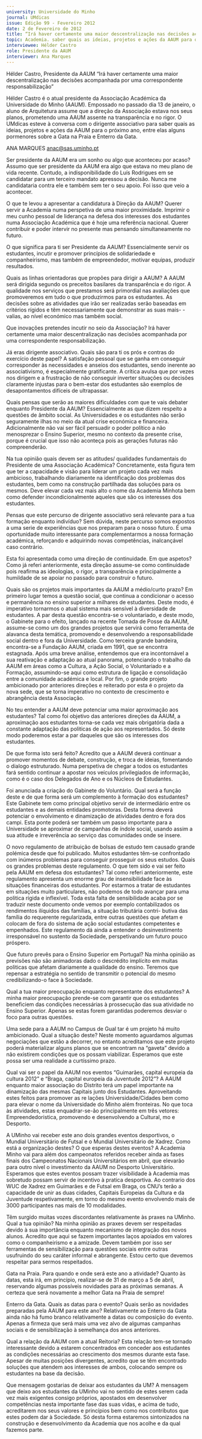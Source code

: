 ```yaml
---
university: Universidade do Minho
journal: UMdicas
issue: Edição 99 - Fevereiro 2012
date: 2 de Fevereiro de 2012
title: “Irá haver certamente uma maior descentralização nas decisões acompanhada por uma correspondente responsabilização”
topic: Academia. saber quais as ideias, projetos e ações da AAUM para o próximo ano
interviewee: Hélder Castro
role: Presidente da AAUM
interviewer: Ana Marques
---
```




Hélder Castro, Presidente da AAUM
“Irá haver certamente uma maior descentralização nas decisões acompanhada por uma correspondente responsabilização”


Hélder Castro é o atual presidente da Associação
Académica da Universidade do Minho (AAUM). Empossado no passado dia 13 de janeiro, o aluno de Arquitetura assume que a direção da Associação
estava nos seus planos, prometendo uma AAUM
assente na transparência e no rigor. O UMdicas
esteve à conversa com o dirigente associativo para
saber quais as ideias, projetos e ações da AAUM
para o próximo ano, entre elas alguns pormenores
sobre a Gata na Praia e Enterro da Gata.


ANA MARQUES
anac@sas.uminho.pt


Ser presidente da AAUM era um sonho ou 
algo que aconteceu por acaso?
Assumo que ser presidente da AAUM era algo que 
estava no meu plano de vida recente. Contudo, a 
indisponibilidade do Luís Rodrigues em se candidatar para um terceiro mandato apressou a decisão. 
Nunca me candidataria contra ele e também sem 
ter o seu apoio. Foi isso que veio a acontecer. 


O que te levou a apresentar a candidatura à 
Direção da AAUM?
Querer servir a Academia numa perspetiva de uma 
maior proximidade. Imprimir o meu cunho pessoal 
de liderança na defesa dos interesses dos estudantes numa Associação Académica que é hoje uma referência nacional. Querer contribuir e poder intervir no presente mas pensando simultaneamente 
no futuro.


O que significa para ti ser Presidente da 
AAUM?
Essencialmente servir os estudantes, incutir e promover princípios de solidariedade e companheirismo, mas também de empreendedor, motivar equipas, produzir resultados.


Quais as linhas orientadoras que propões para 
dirigir a AAUM?
A AAUM será dirigida segundo os preceitos basilares da 
transparência e do rigor. A 
qualidade nos serviços que 
prestamos será primordial 
nas avaliações que promoveremos em tudo o que 
produzirmos para os estudantes. As decisões sobre 
as atividades que irão ser realizadas serão baseadas em critérios rígidos e têm 
necessariamente que demonstrar as suas mais-
-valias, ao nível económico mas também social.


Que inovações pretendes incutir no seio da 
Associação?
Irá haver certamente uma maior descentralização 
nas decisões acompanhada por uma correspondente responsabilização.


Já eras dirigente associativo. Quais são 
para ti os prós e contras do exercício deste 
papel?
A satisfação pessoal que se ganha em conseguir 
corresponder às necessidades e anseios dos estudantes, sendo inerente ao associativismo, é especialmente gratificante. A crítica avulsa que por 
vezes nos dirigem e a frustração de não conseguir 
inverter situações ou decisões claramente injustas 
para o bem-estar dos estudantes são exemplos de 
desapontamentos difíceis de ultrapassar. 


Quais pensas que serão as maiores dificuldades com que te vais debater enquanto 
Presidente da AAUM?
Essencialmente as que dizem respeito a questões 
de âmbito social. As Universidades e os estudantes 
não serão seguramente ilhas no meio da atual crise 
económica e financeira. Adicionalmente não vai ser 
fácil persuadir o poder político a não menosprezar 
o Ensino Superior, mesmo no contexto da presente 
crise, porque é crucial que isso não aconteça pois 
as gerações futuras não compreenderão. 


Na tua opinião quais devem ser as atitudes/
qualidades fundamentais do Presidente de 
uma Associação Académica?
Concretamente, esta figura tem que ter a capacidade e visão para liderar um projeto cada vez mais ambicioso, trabalhando diariamente na identificação dos problemas dos estudantes, bem como 
na construção partilhada das soluções para os 
mesmos. Deve elevar cada vez mais alto o nome 
da Academia Minhota bem como defender incondicionalmente aqueles que são os interesses dos estudantes.


Pensas que este percurso de dirigente associativo será relevante para a tua formação enquanto indivíduo? 
Sem dúvida, neste percurso somos expostos a uma 
serie de experiências que nos preparam para o nosso futuro. É uma oportunidade muito interessante 
para complementarmos a nossa formação académica, reforçando e adquirindo novas competências, inalcançável caso contrário.


Esta foi apresentada como uma direção de 
continuidade. Em que  aspetos?
Como já referi anteriormente, esta direção assume-se  como continuidade pois  reafirma as ideologias, o 
rigor, a transparência e principalmente a humildade de 
se apoiar no passado para 
construir o futuro.


Quais são os projetos mais importantes da 
AAUM a médio/curto prazo?
Em primeiro lugar temos a questão social, que 
continua a condicionar o acesso e permanência no 
ensino superior a milhares de estudantes. Deste 
modo, é imperativo tornarmos o atual sistema mais 
sensível à diversidade de estudantes. A par desta 
questão encontra-se o voluntariado, e deste modo, 
o Gabinete para o efeito, lançado na recente Tomada de Posse da AAUM, assume-se como um dos 
grandes projetos que servirá como ferramenta de 
alavanca desta temática, promovendo e desenvolvendo a responsabilidade social dentro e fora da 
Universidade. Como terceira grande bandeira, encontra-se a Fundação AAUM, criada em 1991, que se encontra estagnada. Após uma breve análise, entendemos que era incontornável a sua reativação
e adaptação ao atual panorama, potenciando o trabalho da AAUM em áreas como a Cultura, a Ação Social, o Voluntariado e a Formação, assumindo-se aqui como estrutura de ligação e consolidação
entre a comunidade académica e local. Por fim, o
grande projeto ambicionado por anteriores direções
e reiterado por esta é o projeto da nova sede, que
se torna imperativo no contexto de crescimento e
abrangência desta Associação.


No teu entender a AAUM deve potenciar
uma maior aproximação aos estudantes?
Tal como foi objetivo das anteriores direções da
AAUM, a aproximação aos estudantes torna-se
cada vez mais obrigatória dada a constante adaptação das politicas de ação aos representados. Só
deste modo poderemos estar a par daqueles que
são os interesses dos estudantes.


De que forma isto será feito?
Acredito que a AAUM deverá continuar a promover momentos de debate, construção, e troca de ideias, fomentando o dialogo estruturado. Numa
perspetiva de chegar a todos os estudantes fará
sentido continuar a apostar nos veículos privilegiados de informação, como é o caso dos Delegados de Ano e os Núcleos de Estudantes.


Foi anunciada a criação do Gabinete do Voluntário. Qual será a função deste e de que
forma será um complemento à formação
dos estudantes?
Este Gabinete tem como principal objetivo servir de
intermediário entre os estudantes e as demais entidades promotoras. Desta forma deverá potenciar o
envolvimento e dinamização de atividades dentro e
fora dos campi. Esta ponte poderá ser também um
passo importante para a Universidade se aproximar de campanhas de índole social, usando assim a sua atitude e irreverência ao serviço das comunidades onde se insere.


O novo regulamento de atribuição de bolsas
de estudo tem causado grande polémica
desde que foi publicado. Muitos estudantes têm-se confrontado com inúmeros problemas para conseguir prosseguir os seus
estudos. Quais os grandes problemas deste
regulamento. O que tem sido e vai ser feito
pela AAUM em defesa dos estudantes?
Tal como referi anteriormente, este regulamento
apresenta um enorme grau de insensibilidade face
às situações financeiras dos estudantes. Por estarmos a tratar de estudantes em situações muito particulares, não podemos de todo avançar para uma
politica rígida e inflexível. Toda esta falta de sensibilidade acaba por se traduzir neste documento onde
vemos por exemplo contabilizados os rendimentos
ilíquidos das famílias, a situação tributária contri-
butiva das família do requerente regularizada, entre
outras questões que afetam e colocam de fora do
sistema de ação social estudantes competentes e
empenhados. Este regulamento dá ainda a entender o desinvestimento irresponsável no sustento da
Sociedade, perspetivando um futuro pouco próspero.


Que futuro prevês para o Ensino Superior
em Portugal?
Na minha opinião as previsões não são animadoras dado o descrédito implícito em muitas politicas
que afetam diariamente a qualidade do ensino.
Teremos que repensar a estratégia no sentido de
transmitir o potencial do mesmo credibilizando-o
face à Sociedade.


Qual a tua maior preocupação enquanto representante dos estudantes?
A minha maior preocupação prende-se com
garantir que os estudantes beneficiem das
condições necessárias
à prossecução das sua
atividade no Ensino Superior. Apenas se estas
forem garantidas poderemos desviar o foco
para outras questões.


Uma sede para a AAUM no Campus de Gual tar é um projeto há muito ambicionado. Qual
a situação deste?
Neste momento aguardamos algumas negociações
que estão a decorrer, no entanto acreditamos que
este projeto poderá materializar alguns planos que
se encontram na “gaveta” devido a não existirem
condições que os possam viabilizar. Esperamos
que este possa ser uma realidade a curtíssimo
prazo.


Qual vai ser o papel da AAUM nos eventos
“Guimarães, capital europeia da cultura
2012” e “Braga, capital europeia da Juventude 2012”?
A AAUM enquanto maior associação do Distrito terá
um papel importante na dinamização das mesmas
Capitais junto dos Estudantes. Aproveitando estes
feitos para promover as re
lações Universidade/Cidades bem como para elevar o nome da Universidade do Minho além fronteiras. 
No que toca às atividades,
estas enquadrar-se-ão principalmente em três vetores:
Empreendedoristica, promovendo e desenvolvendo a Cultural,
mo e Desporto.




A UMinho vai receber este ano dois grandes eventos desportivos,
o Mundial Universitário de Futsal e o Mundial Universitário de Xadrez. Como está a
organização destes? O que esperas destes
eventos?
A Academia Minho vai para além dos campeonatos
referidos receber ainda as fases finais dos Campeonatos Nacionais Universitários em abril, que elevarão para outro nível o investimento da AAUM no Desporto Universitário.
Esperamos que estes eventos possam trazer visibilidade à Academia mas sobretudo possam servir
de incentivo à pratica desportiva.
Ao contrario dos WUC de Xadrez em Guimarães e
de Futsal em Braga, os CNU’s terão a capacidade
de unir as duas cidades, Capitais Europeias da Cultura e da Juventude respetivamente, em torno do
mesmo evento envolvendo mais de 3000 participantes nas mais de 10 modalidades.


Têm surgido muitas vozes discordantes relativamente às praxes na UMinho. Qual a tua opinião?
Na minha opinião as praxes devem ser respeitadas
devido à sua importância enquanto mecanismo
de integração dos novos alunos. Acredito que aqui
se fazem importantes laços apoiados em valores
como o companheirismo e a amizade. Devem também por isso ser ferramentas de sensibilização
para questões sociais entre outras usufruindo do
seu caráter informal e abrangente. Estou certo que
devemos respeitar para sermos respeitados.


Gata na Praia. Para quando e onde será este
ano a atividade?
Quanto às datas, esta irá, em princípio, realizar-se
de 31 de março a 5 de abril, reservando algumas
possíveis novidades para as próximas semanas.
A certeza que será novamente a melhor Gata na
Praia de sempre!


Enterro da Gata. Quais as datas para o evento? Quais serão as novidades preparadas
pela AAUM para este ano?
Relativamente ao Enterro da Gata ainda não há
fumo branco relativamente a datas ou composição
do evento. Apenas a firmeza que será mais uma
vez alvo de algumas campanhas sociais e de sensibilização à semelhança dos anos anteriores.


Qual a relação da AAUM com a atual Reitoria?
Esta relação tem-se tornado interessante devido a
estarem concentrados em conceder aos estudantes as condições necessárias ao crescimento dos
mesmos durante esta fase.
Apesar de muitas posições divergentes, acredito
que se têm encontrado soluções que atendem aos
interesses de ambos, colocando sempre os estudantes na base da decisão.


Que mensagem gostarias de deixar aos estudantes da UM?
A mensagem que deixo aos estudantes da UMinho
vai no sentido de estes serem cada vez mais exigentes consigo próprios, apostados em desenvolver competências nesta importante fase das suas
vidas, e acima de tudo, acreditarem nos seus valores e princípios bem como nos contributos que estes podem dar à Sociedade.
Só desta forma estaremos sintonizados na construção e desenvolvimento da Academia que nos
acolhe e da qual fazemos parte.